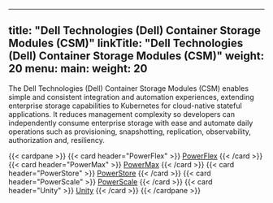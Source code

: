 
---
title: "Dell Technologies (Dell) Container Storage Modules (CSM)"
linkTitle: "Dell Technologies (Dell) Container Storage Modules (CSM)"
weight: 20
menu:
  main:
    weight: 20
---

The Dell Technologies (Dell) Container Storage Modules (CSM) enables simple and consistent integration and automation experiences, extending enterprise storage capabilities to Kubernetes for cloud-native stateful applications. It reduces management complexity so developers can independently consume enterprise storage with ease and automate daily operations such as provisioning, snapshotting, replication, observability, authorization and, resiliency.

{{< cardpane >}}
  {{< card header="PowerFlex" >}}
    [PowerFlex](csidriver/features)
  {{< /card >}}
  {{< card header="PowerMax" >}}
    [PowerMax](csidriver/features)
  {{< /card >}}
  {{< card header="PowerStore" >}}
    [PowerStore](csidriver/features)
  {{< /card >}}
  {{< card header="PowerScale" >}}
    [PowerScale](csidriver/features)
  {{< /card >}}
  {{< card header="Unity" >}}
    [Unity](csidriver/features)
  {{< /card >}}
{{< /cardpane >}}